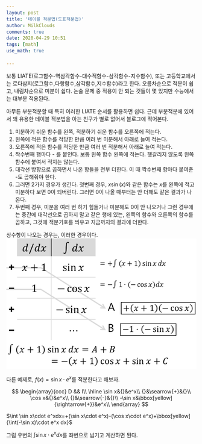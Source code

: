 ```yaml
---
layout: post
title: '테이블 적분법(도표적분법)'
author: MilkClouds
comments: true
date: 2020-04-29 10:51
tags: [math]
use_math: true

---
```



보통 LIATE(로그함수-역삼각함수-대수적함수-삼각함수-지수함수), 또는 고등학교에서는 로다삼지(로그함수,다항함수,삼각함수,지수함수)라고 한다. 오름차순으로 적분이 쉽고, 내림차순으로 미분이 쉽다. 논술 문제 중 적용이 안 되는 것들이 몇 있지만 수능에서는 대부분 적용된다.  

아무튼 부분적분할 때 특히 이러한 LIATE 순서를 활용하면 쉽다. 근데 부분적분에 있어서 꽤 유용한 테이블 적분법을 아는 친구가 별로 없어서 블로그에 적어본다.

1. 미분하기 쉬운 함수를 왼쪽, 적분하기 쉬운 함수를 오른쪽에 적는다.
2. 왼쪽에 적은 함수를 적당한 만큼 여러 번 미분해서 아래로 늘여 적는다.
3. 오른쪽에 적은 함수를 적당한 만큼 여러 번 적분해서 아래로 늘여 적는다.
4. 짝수번째 행마다 - 를 붙인다. 보통 왼쪽 함수 왼쪽에 적는다. 헷갈리지 않도록 왼쪽 함수에 붙여서 적지는 않는다.
5. 대각선 방향으로 곱하면서 나온 항들을 전부 더한다. 이 때 짝수번째 항마다 붙여준 -도 곱해줘야 한다.
6. 그러면 2가지 경우가 생긴다. 첫번째 경우, $x\sin(x)$와 같은 함수는 $x$를 왼쪽에 적고 미분하다 보면 0이 되버린다. 그러면 0이 나올 때부터는 안 더해도 같은 결과가 나온다.
7. 두번째 경우, 미분을 여러 번 하기 힘들거나 미분해도 0이 안 나오거나 그런 경우에는 중간에 대각선으로 곱하지 말고 같은 행에 있는, 왼쪽의 함수와 오른쪽의 함수를 곱하고, 그것에 적분기호를 씌우고 지금까지의 결과에 더한다.


상수항이 나오는 경우는, 이러한 경우이다.  
![img](\files\math\부분적분.png)


다른 예제로, $f(x)=\sin x\cdot e^x$를 적분한다고 해보자.

$$
\begin{array}{ccc} D && I\\ 
\hline 
\sin x&{}&e^x\\ 
{}&\searrow{+}&{}\\ 
\cos x&{}&e^x\\ 
{}&\searrow{-}&{}\\ 
-\sin x&\bbox[yellow]{\rightarrow{+}}&e^x\\ 
\end{array}
$$

$\int \sin x\cdot e^xdx=+(\sin x\cdot e^x)-(\cos x\cdot e^x)+\bbox[yellow]{\int(-\sin x)\cdot e^x dx}$

그럼 우변의 $\int \sin x\cdot e^xdx$를 좌변으로 넘기고 계산하면 된다.